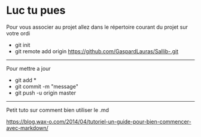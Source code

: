 Luc tu pues
==


Pour vous associer au projet allez dans le répertoire courant du projet sur votre ordi

* git init
* git remote add origin https://github.com/GaspardLauras/Sallib-.git

---

Pour mettre a jour

* git add \*
* git commit -m "message"
* git push -u origin master

---

Petit tuto sur comment bien utiliser le .md

https://blog.wax-o.com/2014/04/tutoriel-un-guide-pour-bien-commencer-avec-markdown/